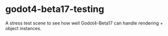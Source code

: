 # godot4-beta17-testing
A stress test scene to see how well Godot4-Beta17 can handle rendering + object instances.
